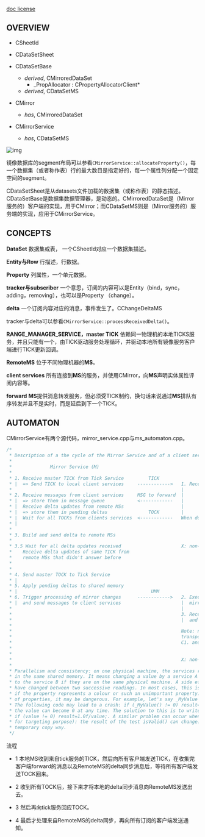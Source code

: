 [doc license]()

## OVERVIEW

* CSheetId
* CDataSetSheet
* CDataSetBase
    - _derived_, CMirroredDataSet
        - _PropAllocator : CPropertyAllocatorClient*
    - _derived_, CDataSetMS
    
* CMirror
    - _has_, CMirroredDataSet
* CMirrorService
    - _has_, CDataSetMS
    
![img](https://img2020.cnblogs.com/blog/665551/202101/665551-20210118204007831-1667447109.jpg)

镜像数据库的segment布局可以参看```CMirrorService::allocateProperty()```，每一个数据集（或者称作表）行的最大数目是指定好的，每一个属性列分配一个固定空间的segment。

CDataSetSheet是从datasets文件加载的数据集（或称作表）的静态描述。CDataSetBase是数据集数据管理器，是动态的。CMirroredDataSet是（Mirror服务的）客户端的实现，用于CMirror；而CDataSetMS则是（Mirror服务的）服务端的实现，应用于CMirrorService。


## CONCEPTS
**DataSet** 数据集或表， 一个CSheetId对应一个数据集描述。

**Entity与Row** 行描述，行数据。

**Property** 列属性，一个单元数据。

**tracker与subscriber** 一个意思，订阅的内容可以是Entity（bind，sync，adding，removing），也可以是Property （change）。

**delta** 一个订阅内容对应的消息，事件发生了。CChangeDeltaMS

tracker与delta可以参看```CMirrorService::processReceivedDelta()```。

**RANGE_MANAGER_SERVICE，master TICK** 依赖同一物理机的本地TICKS服务，并且只能有一个，由TICK驱动服务处理循环，并驱动本地所有镜像服务客户端进行TICK更新回调。

**RemoteMS** 位于不同物理机器的**MS**。

**client services** 所有连接到**MS**的服务，并使用CMirror，向**MS**声明实体属性评阅内容等。

**forward** **MS**提供消息转发服务，但必须受TICK制约，换句话来说通过**MS**排队有序转发并且不是实时，而是延后到下一个TICK。

## AUTOMATON
CMirrorService有两个源代码，mirror_service.cpp与ms_automaton.cpp。
```c++
/*
 * Description of a the cycle of the Mirror Service and of a client service:
 *
 *				Mirror Service (M)												Client Service (C)
 *
 * 1. Receive master TICK from Tick Service		    TICK
 * |  => Send TICK to local client services     ------------>	1. Receive TICK => call tick update callback
 *																|
 * 2. Receive messages from client services		MSG to forward	|
 * |  => store them in message queue		    <------------	|
 * |  Receive delta updates from remote MSs						|
 * |  => store them in pending deltas			    TOCK		|
 * |  Wait for all TOCKs from clients services  <------------	When done, send TOCK to MS
 * |
 *
 * 3. Build and send delta to remote MSs
 *
 * 3.5 Wait for all delta updates received						X: non-synchronized message callbacks
 *    Receive delta updates of same TICK from
 *    remote MSs that didn't answer before
 *
 *
 * 4. Send master TOCK to Tick Service
 * |
 * 5. Apply pending deltas to shared memory
 * |											     UMM
 * 6. Trigger processing of mirror changes		------------>	2. Execute notification callback to update
 * |  and send messages to client services						|  mirror entities and process changes
 *																|
 *																3. Receive messages and transport classes
 *																|  and execute callbacks
 *
 *																Note: non-mirrored messages and non-mirror
 *																transport classes may be received between
 *																C1. and C2. and between C3. and C1.
 *
 *
 *																X: non-synchronized message callbacks
 *
 * Parallelism and consistency: on one physical machine, the services read and write properties
 * in the same shared memory. It means changing a value by a service A is immediately reflected
 * to the service B if they are on the same physical machine. A side effect is that a value can
 * have changed between two successive readings. In most cases, this is not a problem, for exemple
 * if the property represents a colour or such an unimportant property. However, for certain kinds
 * of properties, it may be dangerous. For example, let's say _MyValue is a CMirrorPropValueRO.
 * The following code may lead to a crash: if (_MyValue() != 0) result=1.0f/_MyValue(); because
 * the value can become 0 at any time. The solution to this is to write: float value = _MyValue();
 * if (value != 0) result=1.0f/value;. A similar problem can occur when storing a dataset row (e.g.
 * for targeting purpose): the result of the test isValid() can change. User should use the
 * temporary copy way.
 */
```
流程
- 1 本地MS收到来自tick服务的TICK，然后向所有客户端发送TICK，在收集完客户端forward的消息以及RemoteMS的delta同步消息后，等待所有客户端发送TOCK回来。

- 2 收到所有TOCK后，接下来才将本地的delta同步消息向RemoteMS发送出去。

- 3 然后再向tick服务回应TOCK。

- 4 最后才处理来自RemoteMS的delta同步，再向所有订阅的客户端发送通知。
